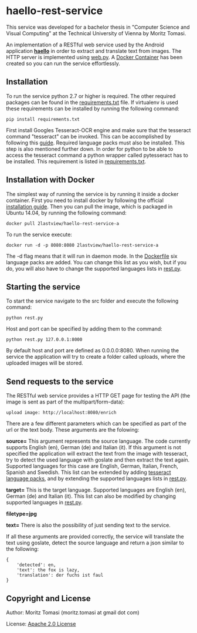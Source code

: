 haello-rest-service
===================

This service was developed for a bachelor thesis in "Computer Science and Visual Computing" at the Technical University of Vienna by Moritz Tomasi.

An implementation of a RESTful web service used by the Android application [**haello**](https://github.com/2lastview/haello-Android-Application)
in order to extract and translate text from images. The HTTP server is implemented using [web.py](http://webpy.org/). A [Docker Container](https://registry.hub.docker.com/u/2lastview/haello-rest-service/)
has been created so you can run the service effortlessly.

## Installation

To run the service python 2.7 or higher is required. The other required packages can be found in the [requirements.txt](https://github.com/2lastview/haello-Rest-Service/blob/master/requirements.txt)
file. If virtualenv is used these requirements can be installed by running the following command:

    pip install requirements.txt

First install Googles Tesseract-OCR engine and make sure that the tesseract command "tesseract" can be invoked.
This can be accomplished by following this [guide](https://code.google.com/p/tesseract-ocr/wiki/ReadMe). Required language
packs must also be installed. This step is also mentioned further down. In order for python to be able to
access the tesseract command a python wrapper called pytesseract has to be installed. This requirement is listed in
[requirements.txt](https://github.com/2lastview/haello-Rest-Service/blob/master/requirements.txt).

## Installation with Docker

The simplest way of running the service is by running it inside a docker container. First you need to install docker
by following the official [installation guide](https://docs.docker.com/installation/#installation). Then you can pull
the image, which is packaged in Ubuntu 14.04, by running the following command:

    docker pull 2lastview/haello-rest-service-a

To run the service execute:

    docker run -d -p 8080:8080 2lastview/haello-rest-service-a

The -d flag means that it will run in daemon mode. In the [Dockerfile](https://github.com/2lastview/haello-Rest-Service/blob/master/Dockerfile)
six language packs are added. You can change this list as you wish, but if you do, you will also have to change the supported
languages lists in [rest.py](https://github.com/2lastview/haello-Rest-Service/blob/master/src/rest.py).

## Starting the service

To start the service navigate to the src folder and execute the following command:

    python rest.py

Host and port can be specified by adding them to the command:

    python rest.py 127.0.0.1:8000

By default host and port are defined as 0.0.0.0:8080. When running the service the application will try to create a
folder called uploads, where the uploaded images will be stored.

## Send requests to the service

The RESTful web service provides a HTTP GET page for testing the API (the image is sent as part of the multipart/form-data):

    upload image: http://localhost:8080/enrich

There are a few different parameters which can be specified as part of the url or the text body. These arguments
are the folowing:

**source=**
This argument represents the source language. The code currently supports English (en), German (de) and Italian (it).
If this argument is not specified the application will extract the text from the image with tesseract, try to detect
the used language with goslate and then extract the text again. Supported languages for this case are English,
German, Italian, French, Spanish and Swedish. This list can be extended by adding [tesseract language packs](https://code.google.com/p/tesseract-ocr/downloads/list),
and by extending the supported languages lists in [rest.py](https://github.com/2lastview/haello-Rest-Service/blob/master/src/rest.py).

**target=**
This is the target language. Supported languages are English (en), German (de) and Italian (it). This list can also be modified
by changing supported languages in [rest.py](https://github.com/2lastview/haello-Rest-Service/blob/master/src/rest.py).

**filetype=jpg**

**text=**
There is also the possibility of just sending text to the service.

If all these arguments are provided correctly, the service will translate the text using goslate, detect the source language
and return a json similar to the following:

    {
        'detected': en,
        'text': the fox is lazy,
        'translation': der fuchs ist faul
    }

## Copyright and License

Author: Moritz Tomasi (moritz.tomasi at gmail dot com)

License: [Apache 2.0 License](https://github.com/2lastview/haello-Rest-Service/blob/master/LICENSE)
